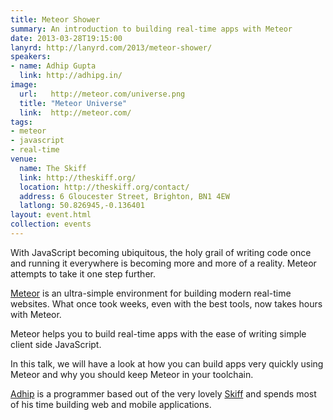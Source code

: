 ```yaml
---
title: Meteor Shower
summary: An introduction to building real-time apps with Meteor
date: 2013-03-28T19:15:00
lanyrd: http://lanyrd.com/2013/meteor-shower/
speakers:
- name: Adhip Gupta
  link: http://adhipg.in/
image:
  url:   http://meteor.com/universe.png
  title: "Meteor Universe"
  link:  http://meteor.com/
tags:
- meteor
- javascript
- real-time
venue:
  name: The Skiff
  link: http://theskiff.org/
  location: http://theskiff.org/contact/
  address: 6 Gloucester Street, Brighton, BN1 4EW
  latlong: 50.826945,-0.136401
layout: event.html
collection: events
---
```

With JavaScript becoming ubiquitous, the holy grail of writing code once and
running it everywhere is becoming more and more of a reality. Meteor attempts to
take it one step further.

[Meteor][Meteor] is an ultra-simple environment for building modern
real-time websites. What once took weeks, even with the best tools, now takes
hours with Meteor.

Meteor helps you to build real-time apps with the ease of writing simple client
side JavaScript.

In this talk, we will have a look at how you can build apps very quickly using
Meteor and why you should keep Meteor in your toolchain.

[Adhip][Adhip] is a programmer based out of the very lovely
[Skiff][Skiff] and spends most of his time building web and mobile
applications.

[meteor]: http://meteor.com
[Adhip]: http://adhipg.in
[Skiff]: http://theskiff.org
